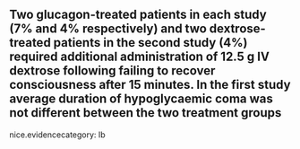 Two glucagon-treated patients in each study (7% and 4% respectively) and two dextrose-treated patients in the second study (4%) required additional administration of 12.5 g IV dextrose following failing to recover consciousness after 15 minutes. In the first study average duration of hypoglycaemic coma was not different between the two treatment groups
---
 nice.evidencecategory: Ib
